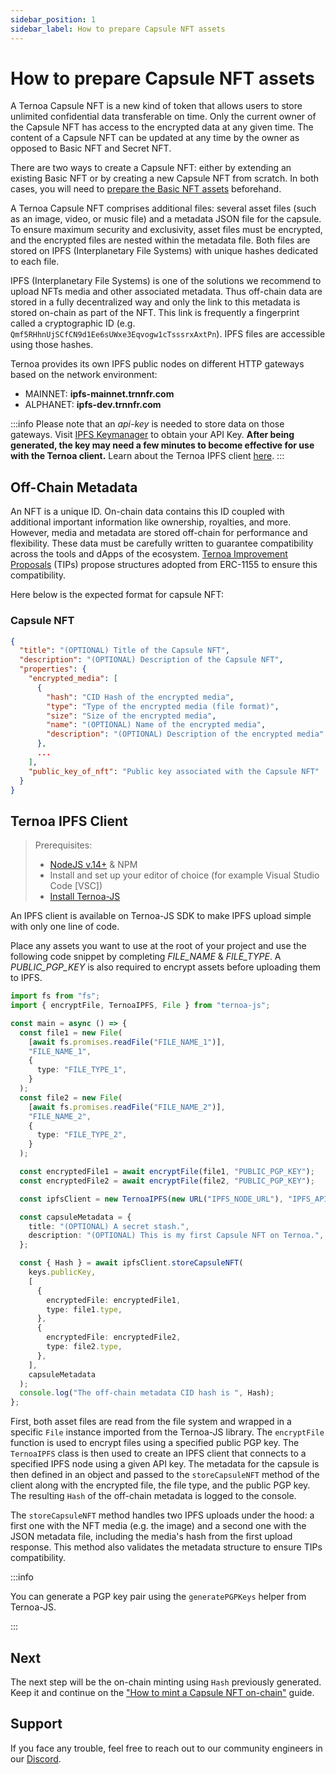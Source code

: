 ```yaml
---
sidebar_position: 1
sidebar_label: How to prepare Capsule NFT assets
---
```


# How to prepare Capsule NFT assets

A Ternoa Capsule NFT is a new kind of token that allows users to store unlimited confidential data transferable on time. Only the current owner of the Capsule NFT has access to the encrypted data at any given time. The content of a Capsule NFT can be updated at any time by the owner as opposed to Basic NFT and Secret NFT.

There are two ways to create a Capsule NFT: either by extending an existing Basic NFT or by creating a new Capsule NFT from scratch. In both cases, you will need to [prepare the Basic NFT assets](/for-developers/guides/NFT/basic-NFT/prepare-assets) beforehand.

A Ternoa Capsule NFT comprises additional files: several asset files (such as an image, video, or music file) and a metadata JSON file for the capsule. To ensure maximum security and exclusivity, asset files must be encrypted, and the encrypted files are nested within the metadata file. Both files are stored on IPFS (Interplanetary File Systems) with unique hashes dedicated to each file.

IPFS (Interplanetary File Systems) is one of the solutions we recommend to upload NFTs media and other associated metadata. Thus off-chain data are stored in a fully decentralized way and only the link to this metadata is stored on-chain as part of the NFT. This link is frequently a fingerprint called a cryptographic ID (e.g. `Qmf5RHhnUjSCfCN9d1Ee6sUWxe3Eqvogw1cTsssrxAxtPn`). IPFS files are accessible using those hashes.

Ternoa provides its own IPFS public nodes on different HTTP gateways based on the network environment:

- MAINNET: **ipfs-mainnet.trnnfr.com**
- ALPHANET: **ipfs-dev.trnnfr.com**

:::info
Please note that an _api-key_ is needed to store data on those gateways. Visit [IPFS Keymanager](https://ipfs-key-manager-git-dev-ternoa.vercel.app/) to obtain your API Key. **After being generated, the key may need a few minutes to become effective for use with the Ternoa client.** Learn about the Ternoa IPFS client [here](/for-developers/advanced-guides/ipfs).
:::

## Off-Chain Metadata

An NFT is a unique ID. On-chain data contains this ID coupled with additional important information like ownership, royalties, and more. However, media and metadata are stored off-chain for performance and flexibility. These data must be carefully written to guarantee compatibility across the tools and dApps of the ecosystem. [Ternoa Improvement Proposals](https://github.com/capsule-corp-ternoa/ternoa-proposals/tree/main/TIPs) (TIPs) propose structures adopted from ERC-1155 to ensure this compatibility.

Here below is the expected format for capsule NFT:

### Capsule NFT

```json
{
  "title": "(OPTIONAL) Title of the Capsule NFT",
  "description": "(OPTIONAL) Description of the Capsule NFT",
  "properties": {
    "encrypted_media": [
      {
        "hash": "CID Hash of the encrypted media",
        "type": "Type of the encrypted media (file format)",
        "size": "Size of the encrypted media",
        "name": "(OPTIONAL) Name of the encrypted media",
        "description": "(OPTIONAL) Description of the encrypted media"
      },
      ...
    ],
    "public_key_of_nft": "Public key associated with the Capsule NFT"
  }
}
```

## Ternoa IPFS Client

> Prerequisites:
>
> - [NodeJS v.14+](https://nodejs.org/en/download/) & NPM
> - Install and set up your editor of choice (for example Visual Studio Code [VSC])
> - [Install Ternoa-JS](/for-developers/get-started/install-ternoa-js#step-1-install-ternoa-js)

An IPFS client is available on Ternoa-JS SDK to make IPFS upload simple with only one line of code.

Place any assets you want to use at the root of your project and use the following code snippet by completing _FILE_NAME_ & _FILE_TYPE_. A _PUBLIC_PGP_KEY_ is also required to encrypt assets before uploading them to IPFS.

```typescript showLineNumbers
import fs from "fs";
import { encryptFile, TernoaIPFS, File } from "ternoa-js";

const main = async () => {
  const file1 = new File(
    [await fs.promises.readFile("FILE_NAME_1")],
    "FILE_NAME_1",
    {
      type: "FILE_TYPE_1",
    }
  );
  const file2 = new File(
    [await fs.promises.readFile("FILE_NAME_2")],
    "FILE_NAME_2",
    {
      type: "FILE_TYPE_2",
    }
  );

  const encryptedFile1 = await encryptFile(file1, "PUBLIC_PGP_KEY");
  const encryptedFile2 = await encryptFile(file2, "PUBLIC_PGP_KEY");

  const ipfsClient = new TernoaIPFS(new URL("IPFS_NODE_URL"), "IPFS_API_KEY");

  const capsuleMetadata = {
    title: "(OPTIONAL) A secret stash.",
    description: "(OPTIONAL) This is my first Capsule NFT on Ternoa.",
  };

  const { Hash } = await ipfsClient.storeCapsuleNFT(
    keys.publicKey,
    [
      {
        encryptedFile: encryptedFile1,
        type: file1.type,
      },
      {
        encryptedFile: encryptedFile2,
        type: file2.type,
      },
    ],
    capsuleMetadata
  );
  console.log("The off-chain metadata CID hash is ", Hash);
};
```

First, both asset files are read from the file system and wrapped in a specific `File` instance imported from the Ternoa-JS library. The `encryptFile` function is used to encrypt files using a specified public PGP key. The `TernoaIPFS` class is then used to create an IPFS client that connects to a specified IPFS node using a given API key. The metadata for the capsule is then defined in an object and passed to the `storeCapsuleNFT` method of the client along with the encrypted file, the file type, and the public PGP key. The resulting `Hash` of the off-chain metadata is logged to the console.

The `storeCapsuleNFT` method handles two IPFS uploads under the hood: a first one with the NFT media (e.g. the image) and a second one with the JSON metadata file, including the media's hash from the first upload response. This method also validates the metadata structure to ensure TIPs compatibility.

:::info

You can generate a PGP key pair using the `generatePGPKeys` helper from Ternoa-JS.

:::

## Next

The next step will be the on-chain minting using `Hash` previously generated. Keep it and continue on the ["How to mint a Capsule NFT on-chain"](/for-developers/guides/NFT/capsule-NFT/mint-NFT) guide.

## Support

If you face any trouble, feel free to reach out to our community engineers in our [Discord](https://discord.gg/fUmBkPpnRu).
